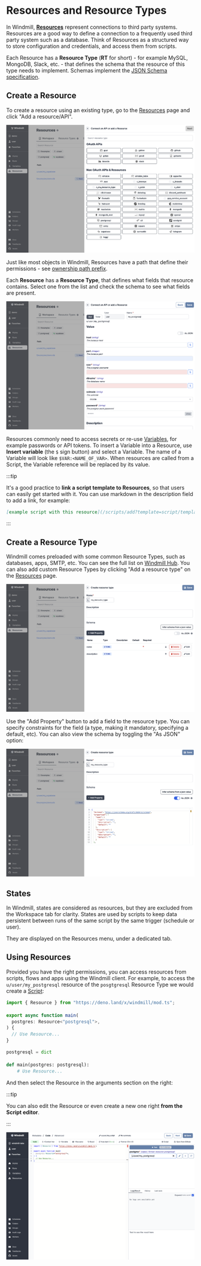 # Resources and Resource Types

In Windmill, **[Resources](../../reference/index.md#resource)** represent
connections to third party systems. Resources are a good way to define a
connection to a frequently used third party system such as a database. Think of
Resources as a structured way to store configuration and credentials, and access
them from scripts.

Each Resource has a **Resource Type** (**RT** for short) - for example MySQL,
MongoDB, Slack, etc. - that defines the schema that the resource of this type
needs to implement. Schemas implement the
[JSON Schema specification](https://json-schema.org/).

## Create a Resource

To create a resource using an existing type, go to the
[Resources](https://app.windmill.dev/resources) page and click "Add a
resource/API".

![Add a resource](./add_resource.png)

Just like most objects in Windmill, Resources have a path that define their
permissions - see [ownership path prefix](../../reference/index.md#owner).

Each **Resource** has a **Resource Type**, that defines what fields that
resource contains. Select one from the list and check the schema to see what
fields are present.

![Add resource example](./add_resource_postgresql.png)

Resources commonly need to access secrets or re-use
[Variables](../2_variables_and_secrets/index.md), for example passwords or API
tokens. To insert a Variable into a Resource, use **Insert variable** (the `$`
sign button) and select a Variable. The name of a Variable will look like
`$VAR:<NAME_OF_VAR>`. When resources are called from a Script, the Variable
reference will be replaced by its value.

:::tip

It's a good practice to **link a script template to Resources**, so that users can
easily get started with it. You can use markdown in the description field to add
a link, for example:

```md
[example script with this resource](/scripts/add?template=script/template/path)
```

:::

## Create a Resource Type

Windmill comes preloaded with some common Resource Types, such as databases, apps, SMTP, etc. You can see the full list on [Windmill Hub](https://hub.windmill.dev/resources). You
can also add custom Resource Types by clicking "Add a resource type" on the
[Resources](https://app.windmill.dev/resources) page.

![Create resource type](./add_resource_type.png)

Use the "Add Property" button to add a field to the resource type. You can
specify constraints for the field (a type, making it mandatory, specifying a
default, etc). You can also view the schema by toggling the "As JSON" option:

![Resource type schema view](./resource_type_json.png)

## States

In Windmill, states are considered as resources, but they are excluded from the Workspace tab for clarity. States are used by scripts to keep data persistent between runs of the same script by the same trigger (schedule or user).

They are displayed on the Resources menu, under a dedicated tab.

## Using Resources

Provided you have the right permissions, you can access resources from scripts, flows and apps
using the Windmill client. For example, to access the `u/user/my_postgresql`
resource of the `posgtgresql` Resource Type we would create a
[Script](../../reference/index.md#scripts):

```typescript
import { Resource } from "https://deno.land/x/windmill/mod.ts";

export async function main(
  postgres: Resource<"postgresql">,
) {
  // Use Resource...
}
```

```python
postgresql = dict

def main(postgres: postgresql):
    # Use Resource...
```


And then select the Resource in the arguments section on the right:

:::tip

You can also edit the Resource or even create a new one right **from the Script
editor**.

:::

![Select resource](./select_resource.png)

